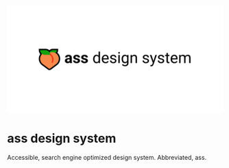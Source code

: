 <img src="https://github.com/niquet/ass-design-system/blob/master/ass_design_system.png">

# ass design system
Accessible, search engine optimized design system. Abbreviated, ass.
